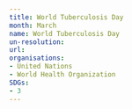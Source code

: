 ```yaml
---
title: World Tuberculosis Day
month: March
name: World Tuberculosis Day
un-resolution:
url: 
organisations:
- United Nations
- World Health Organization
SDGs:
- 3
---
```

